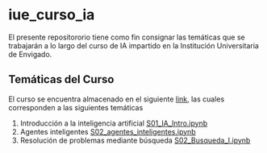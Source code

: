 # iue_curso_ia

El presente repositororio tiene como fin consignar las temáticas que se trabajarán a lo largo del curso de IA impartido en la Institución Universitaria de Envigado.

## Temáticas del Curso

El curso se encuentra almacenado en el siguiente [link](https://github.com/ssanchezgoe/iue_curso_ia/tree/main/nb_google_colab), las cuales corresponden a las siguientes temáticas

1. Introducción a la inteligencia artificial [S01_IA_Intro.ipynb](https://github.com/ssanchezgoe/iue_curso_ia/blob/main/nb_google_colab/S01_IA_Intro.ipynb)
2. Agentes inteligentes [S02_agentes_inteligentes.ipynb](https://github.com/ssanchezgoe/iue_curso_ia/blob/main/nb_google_colab/S02_agentes_inteligentes.ipynb)
3. Resolución de problemas mediante búsqueda [S02_Busqueda_I.ipynb](https://github.com/ssanchezgoe/iue_curso_ia/blob/main/nb_google_colab/S02_Busqueda_I.ipynb)
